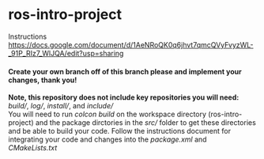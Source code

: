 # ros-intro-project
Instructions https://docs.google.com/document/d/1AeNRoQK0q6jhvt7qmcQVyFvyzWL-_91P_RIz7_WlJQA/edit?usp=sharing

#### Create your own branch off of this branch please and implement your changes, thank you!

**Note, this repository does not include key repositories you will need:** *build/*, *log/*, *install/*, and *include/* </br>
You will need to run *colcon build* on the workspace directory (ros-intro-project) and the package dirctories in the *src/* folder to get these directories and be able to build your code.
Follow the instructions document for integrating your code and changes into the *package.xml* and *CMakeLists.txt*
